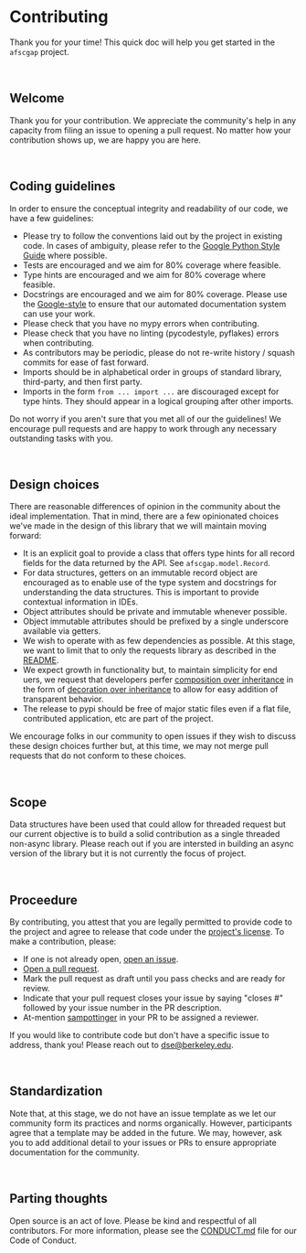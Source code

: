# Contributing
Thank you for your time! This quick doc will help you get started in the `afscgap` project.

<br>

## Welcome
Thank you for your contribution. We appreciate the community's help in any capacity from filing an issue to opening a pull request. No matter how your contribution shows up, we are happy you are here.

<br>

## Coding guidelines
In order to ensure the conceptual integrity and readability of our code, we have a few guidelines:

 - Please try to follow the conventions laid out by the project in existing code. In cases of ambiguity, please refer to the [Google Python Style Guide](https://google.github.io/styleguide/pyguide.html) where possible.
 - Tests are encouraged and we aim for 80% coverage where feasible.
 - Type hints are encouraged and we aim for 80% coverage where feasible.
 - Docstrings are encouraged and we aim for 80% coverage. Please use the [Google-style](https://sphinxcontrib-napoleon.readthedocs.io/en/latest/example_google.html) to ensure that our automated documentation system can use your work.
 - Please check that you have no mypy errors when contributing.
 - Please check that you have no linting (pycodestyle, pyflakes) errors when contributing.
 - As contributors may be periodic, please do not re-write history / squash commits for ease of fast forward.
 - Imports should be in alphabetical order in groups of standard library, third-party, and then first party.
 - Imports in the form `from ... import ...` are discouraged except for type hints. They should appear in a logical grouping after other imports.

Do not worry if you aren't sure that you met all of our the guidelines! We encourage pull requests and are happy to work through any necessary outstanding tasks with you.

<br>

## Design choices
There are reasonable differences of opinion in the community about the ideal implementation. That in mind, there are a few opinionated choices we've made in the design of this library that we will maintain moving forward:

 - It is an explicit goal to provide a class that offers type hints for all record fields for the data returned by the API. See `afscgap.model.Record`.
 - For data structures, getters on an immutable record object are encouraged as to enable use of the type system and docstrings for understanding the data structures. This is important to provide contextual information in IDEs.
 - Object attributes should be private and immutable whenever possible.
 - Object immutable attributes should be prefixed by a single underscore available via getters.
 - We wish to operate with as few dependencies as possible. At this stage, we want to limit that to only the requests library as described in the [README](https://github.com/SchmidtDSE/afscgap/blob/main/README.md).
 - We expect growth in functionality but, to maintain simplicity for end uers, we request that developers perfer [composition over inheritance](https://betterprogramming.pub/prefer-composition-over-inheritance-1602d5149ea1) in the form of [decoration over inheritance](https://dzone.com/articles/is-inheritance-dead) to allow for easy addition of transparent behavior.
 - The release to pypi should be free of major static files even if a flat file, contributed application, etc are part of the project.

We encourage folks in our community to open issues if they wish to discuss these design choices further but, at this time, we may not merge pull requests that do not conform to these choices.

<br>

## Scope
Data structures have been used that could allow for threaded request but our current objective is to build a solid contribution as a single threaded non-async library. Please reach out if you are intersted in building an async version of the library but it is not currently the focus of project.

<br>

## Proceedure
By contributing, you attest that you are legally permitted to provide code to the project and agree to release that code under the [project's license](https://github.com/SchmidtDSE/afscgap/blob/main/LICENSE.md). To make a contribution, please:

 - If one is not already open, [open an issue](https://github.com/SchmidtDSE/afscgap/issues).
 - [Open a pull request](https://github.com/SchmidtDSE/afscgap/pulls).
 - Mark the pull request as draft until you pass checks and are ready for review.
 - Indicate that your pull request closes your issue by saying "closes #" followed by your issue number in the PR description.
 - At-mention [sampottinger](https://github.com/sampottinger) in your PR to be assigned a reviewer.

If you would like to contribute code but don't have a specific issue to address, thank you! Please reach out to dse@berkeley.edu.

<br>

## Standardization
Note that, at this stage, we do not have an issue template as we let our community form its practices and norms organically. However, participants agree that a template may be added in the future. We may, however, ask you to add additional detail to your issues or PRs to ensure appropriate documentation for the community.

<br>

## Parting thoughts
Open source is an act of love. Please be kind and respectful of all contributors. For more information, please see the [CONDUCT.md](https://github.com/SchmidtDSE/afscgap/blob/main/CONDUCT.md) file for our Code of Conduct.
